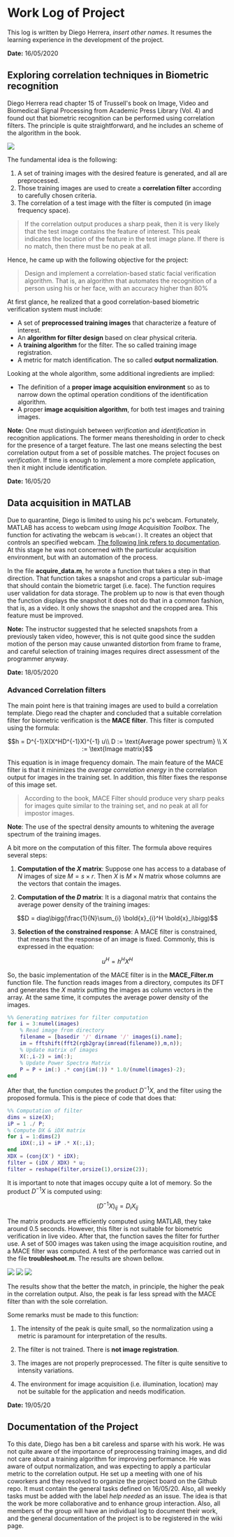 # Work Log of Project

This log is written by Diego Herrera, *insert other names*. It resumes the learning experience in the development of the project.

**Date:** 16/05/2020

##  Exploring correlation techniques in Biometric recognition

Diego Herrera read chapter 15 of Trussell's book on Image, Video and Biomedical Signal Processing from Academic Press Library (Vol. 4) and found out that biometric recognition can be performed using correlation filters. The principle is quite straightforward, and he includes an scheme of the algorithm in the book.

![](images/BasicAlgorithm.png)

The fundamental idea is the following:
1. A set of training images with the desired feature is generated, and all are preprocessed.
1. Those training images are used to create a **correlation filter** according to carefully chosen criteria.
1. The correlation of a test image with the filter is computed (in image frequency space).

> If the correlation output produces a sharp peak, then it is very likely that the test image contains the feature of interest. This peak indicates the location of the feature in the test image plane. If there is no match, then there must be no peak at all.

Hence, he came up with the following objective for the project:

> Design and implement a correlation-based static facial verification algorithm. That is, an algorithm that automates the recognition of a person using his or her face, with an accuracy higher than 80%

At first glance, he realized that a good correlation-based biometric verification system must include:

* A set of **preprocessed training images** that characterize a feature of interest.
* An **algorithm for filter design** based on clear physical criteria.
* A **training algorithm** for the filter. The so called training image registration.
* A metric for match identification. The so called **output normalization**.

Looking at the whole algorithm, some additional ingredients are implied:

* The definition of a **proper image acquisition environment** so as to narrow down the optimal operation conditions of the identification algorithm.
* A proper **image acquisition algorithm**, for both test images and training images.

**Note:** One must distinguish between *verification* and *identification* in recognition applications. The former means theresholding in order to check for the presence of a target feature. The last one means selecting the best correlation output from a set of possible matches. The project focuses on *verification*. If time is enough to implement a more complete application, then it might include identification.

**Date:** 16/05/20

## Data acquisition in MATLAB

Due to quarantine, Diego is limited to using his pc's webcam. Fortunately, MATLAB has access to webcam using *Image Acquisition Toolbox*. The function for activating the webcam is ```webcam()```. It creates an object that controls an specified webcam. [The following link refers to documentation](https://la.mathworks.com/help/supportpkg/usbwebcams/ug/acquire-images-from-webcams.html). At this stage he was not concerned with the particular acquisition environment, but with an automation of the process.

In the file **acquire_data.m**, he wrote a function that takes a step in that direction. That function takes a snapshot and crops a particular sub-image that should contain the biometric target (i.e. face). The function requires user validation for data storage. The problem up to now is that even though the function displays the snapshot it does not do that in a common fashion, that is, as a video. It only shows the snapshot and the cropped area. This feature must be improved.

**Note:** The instructor suggested that he selected snapshots from a previously taken video, however, this is not quite good since the sudden motion of the person may cause unwanted distortion from frame to frame, and careful selection of training images requires direct assessment of the programmer anyway.

**Date:** 18/05/2020

### Advanced Correlation filters

The main point here is that training images are used to build a correlation template. Diego read the chapter and concluded that a suitable correlation filter for biometric verification is the **MACE filter**. This filter is computed using the formula:

$$h = D^{-1}X(X^HD^{-1}X)^{-1} u\\ D := \text{Average power spectrum} \\ X := \text{Image matrix}$$

This equation is in image frequency domain. The main feature of the MACE filter is that it minimizes the *average correlation energy* in the correlation output for images in the training set. In addition, this filter fixes the response of this image set.

> According to the book, MACE Filter should produce very sharp peaks for images quite similar to the training set, and no peak at all for impostor images.

**Note**: The use of the spectral density amounts to whitening the average spectrum of the training images.

A bit more on the computation of this filter. The formula above requires several steps:

1. **Computation of the $X$ matrix**: Suppose one has access to a database of $N$ images of size $M = s \times r$. Then $X$ is $M \times N$ matrix whose columns are the vectors that contain the images.

1. **Computation of the $D$ matrix**: It is a diagonal matrix that contains the average power density of the training images:

$$D = diag\bigg(\frac{1}{N}\sum_{i} \bold{x}_{i}^H \bold{x}_i\bigg)$$

3. **Selection of the constrained response**: A MACE filter is constrained, that means that the response of an image is fixed. Commonly, this is expressed in the equation:

$$ u^H = h^H X^H$$

So, the basic implementation of the MACE filter is in the **MACE_Filter.m** function file. The function reads images from a directory, computes its DFT and generates the $X$ matrix putting the images as column vectors in the array. At the same time, it computes the average power density of the images.

```Matlab
%% Generating matrixes for filter computation
for i = 3:numel(images)
    % Read image from directory
    filename = [basedir '/' dirname '/' images(i).name];
    im = fftshift(fft2(rgb2gray(imread(filename)),m,n));
    % Update matrix of images
    X(:,i-2) = im(:);
    % Update Power Spectra Matrix
    P = P + im(:) .* conj(im(:)) * 1.0/(numel(images)-2);
end
```

After that, the function computes the product $D^{-1}X$, and the filter using the proposed formula. This is the piece of code that does that:

```Matlab
%% Computation of filter
dims = size(X);
iP = 1 ./ P;
% Compute DX & iDX matrix
for i = 1:dims(2)
    iDX(:,i) = iP .* X(:,i);
end
XDX = (conj(X') * iDX);
filter = (iDX / XDX) * u;
filter = reshape(filter,orsize(1),orsize(2));
```

It is important to note that images occupy quite a lot of memory. So the product $D^{-1}X$ is computed using:

$$(D^{-1}X)_{ij} = D_{i}X_{ij}$$

The matrix products are efficiently computed using MATLAB, they take around 0.5 seconds. However, this filter is not suitable for biometric verification in live video. After that, the function saves the filter for further use. A set of 500 images was taken using the image acquisition routine, and a MACE filter was computed. A test of the performance was carried out in the file **troubleshoot.m**. The results are shown bellow.

![](images/test2.png)
![](images/test3.png)
![](images/test1.png)

The results show that the better the match, in principle, the higher the peak in the correlation output. Also, the peak is far less spread with the MACE filter than with the sole correlation.

Some remarks must be made to this function:

1. The intensity of the peak is quite small, so the normalization using a metric is paramount for interpretation of the results.

1. The filter is not trained. There is **not image registration**.

1. The images are not properly preprocessed. The filter is quite sensitive to intensity variations.

1. The environment for image acquisition (i.e. illumination, location) may not be suitable for the application and needs modification.

**Date:** 19/05/20

## Documentation of the Project

To this date, Diego has ben a bit careless and sparse with his work. He was not quite aware of the importance of preprocessing training images, and did not care about a training algorithm for improving performance. He was aware of output normalization, and was expecting to apply a particular metric to the correlation output. He set up a meeting with one of his coworkers and they resolved to organize the project board on the Github repo. It must contain the general tasks defined on 16/05/20. Also, all weekly tasks must be added with the label *help needed* as an issue. The idea is that the work be more collaborative and to enhance group interaction. Also, all members of the group will have an individual log to document their work, and the general documentation of the project is to be registered in the wiki page.
